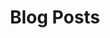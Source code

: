 ---
title: Blog Posts
description: >-
  I'm not a writer by any meands, but I find that writing my thoughts helps cement and better understand new concepts.
showdate: false
draft: false
---